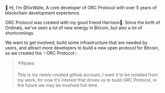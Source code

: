 👋 Hi, I’m @0xWalle, A core developer of ORC Protocol with over 5 years of blockchain development experience.

ORC Protocol was created with my good friend Harrison👀. Since the birth of Ordinals, we've seen a lot of new energy in Bitcoin, but also a lot of shortcomings. 

We want to get involved, build some infrastructure that are needed by users, and attract more developers to build a new open protocol for Bitcoin, so we created the ✨ORC Protocol✨.

> 🪧Notes: 
> 
> This is my newly created github account, I want it to be isolated from my work, for now it's interest that drives us to build ORC Protocol, in the future we may be involved full-time.
<!---
0xWalle/0xWalle is a ✨ special ✨ repository because its `README.md` (this file) appears on your GitHub profile.
You can click the Preview link to take a look at your changes.
--->
